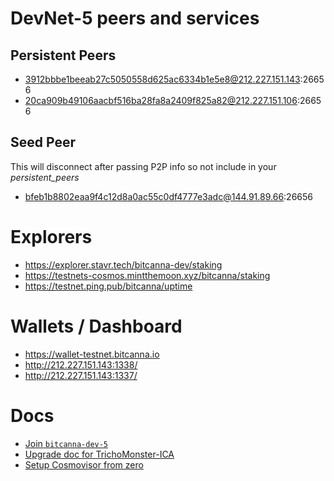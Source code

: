 # DevNet-5 peers and services

## Persistent Peers
- 3912bbbe1beeab27c5050558d625ac6334b1e5e8@212.227.151.143:26656
- 20ca909b49106aacbf516ba28fa8a2409f825a82@212.227.151.106:26656

## Seed Peer
This will disconnect after passing P2P info so not include in your _persistent_peers_
- bfeb1b8802eaa9f4c12d8a0ac55c0df4777e3adc@144.91.89.66:26656

# Explorers
- https://explorer.stavr.tech/bitcanna-dev/staking
- https://testnets-cosmos.mintthemoon.xyz/bitcanna/staking
- https://testnet.ping.pub/bitcanna/uptime

# Wallets / Dashboard
- https://wallet-testnet.bitcanna.io
- http://212.227.151.143:1338/
- http://212.227.151.143:1337/ 


# Docs
- [Join `bitcanna-dev-5`](https://github.com/BitCannaGlobal/testnet-bcna-cosmos/tree/main/instructions/bitcanna-dev-5#readme)
- [Upgrade doc for TrichoMonster-ICA](https://hackmd.io/OfAoExSqQFeABhKGaEywdw)
- [Setup Cosmovisor from zero](https://hackmd.io/jsJCqEyJSHKVOFKjScn3rw)
